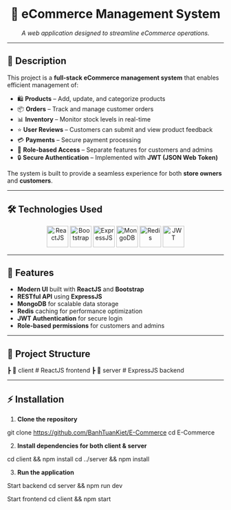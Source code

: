 <h1 align="center">🛒 eCommerce Management System</h1>
<p align="center">
  <i>A web application designed to streamline eCommerce operations.</i>
</p>

---

## 📖 Description
This project is a **full-stack eCommerce management system** that enables efficient management of:
- 🛍️ **Products** – Add, update, and categorize products
- 📦 **Orders** – Track and manage customer orders
- 📊 **Inventory** – Monitor stock levels in real-time
- ⭐ **User Reviews** – Customers can submit and view product feedback
- 💳 **Payments** – Secure payment processing
- 👥 **Role-based Access** – Separate features for customers and admins
- 🔒 **Secure Authentication** – Implemented with **JWT (JSON Web Token)**

The system is built to provide a seamless experience for both **store owners** and **customers**.

---

## 🛠️ Technologies Used

<p align="center">
  <!-- ReactJS -->
  <img src="https://cdn.jsdelivr.net/gh/devicons/devicon/icons/react/react-original.svg" width="50" height="50" alt="ReactJS" />
  <!-- Bootstrap -->
  <img src="https://cdn.jsdelivr.net/gh/devicons/devicon/icons/bootstrap/bootstrap-original.svg" width="50" height="50" alt="Bootstrap" />
  <!-- ExpressJS -->
  <img src="https://cdn.jsdelivr.net/gh/devicons/devicon/icons/express/express-original.svg" width="50" height="50" alt="ExpressJS" />
  <!-- MongoDB -->
  <img src="https://cdn.jsdelivr.net/gh/devicons/devicon/icons/mongodb/mongodb-original.svg" width="50" height="50" alt="MongoDB" />
  <!-- Redis -->
  <img src="https://cdn.jsdelivr.net/gh/devicons/devicon/icons/redis/redis-original.svg" width="50" height="50" alt="Redis" />
  <!-- JWT -->
  <img src="https://jwt.io/img/pic_logo.svg" width="50" height="50" alt="JWT" />
</p>

---

## 🚀 Features
- **Modern UI** built with **ReactJS** and **Bootstrap**
- **RESTful API** using **ExpressJS**
- **MongoDB** for scalable data storage
- **Redis** caching for performance optimization
- **JWT Authentication** for secure login
- **Role-based permissions** for customers and admins

---

## 📂 Project Structure
┣ 📂 client # ReactJS frontend
┣ 📂 server # ExpressJS backend

---

## ⚡ Installation

1. **Clone the repository**

git clone https://github.com/BanhTuanKiet/E-Commerce
cd E-Commerce

2. **Install dependencies for both client & server**

cd client && npm install
cd ../server && npm install


3. **Run the application**

Start backend
cd server && npm run dev

Start frontend
cd client && npm start



